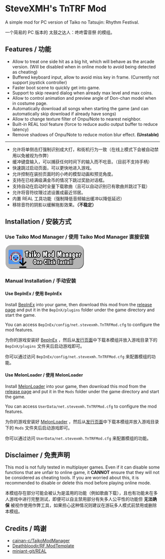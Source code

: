 # SteveXMH's TnTRF Mod

A simple mod for PC version of Taiko no Tatsujin: Rhythm Festival.

一个简易的 PC 版本的 太鼓之达人：咚咚雷音祭 的模组。

## Features / 功能

- Allow to treat one side hit as a big hit, which will behave as the arcade version. (Will be disabled when in
  online mode to avoid being detected as cheating)
- Buffered keyboard input, allow to avoid miss key in frame. (Currently not support joystick controller)
- Faster boot scene to quickly get into game.
- Support to skip reward dialog when already max level and max coins.
- Allow to control animation and preview angle of Don-chan model when in costume page.
- Automatically download all songs when starting the game (and can automatically skip download if already have songs)
- Allow to change texture filter of Onpu/Note to nearest neighbor.
- Built-in REAL tool feature (force to reduce audio output buffer to reduce latency)
- Remove shadows of Onpu/Note to reduce motion blur effect. **(Unstable)**

---

- 允许将单侧击打强制识别成大打，和街机行为一致（在线上模式下会被自动禁用以免被视为作弊）
- 缓冲键盘输入，可以捕获任何时间下的输入而不吃音。（目前不支持手柄）
- 快速跳过启动页面，可以更快地进入游戏。
- 允许控制在装扮页面时的小咚的模型动画和预览角度。
- 支持在已经满级满金币的情况下跳过奖励对话框。
- 支持自动在启动时全量下载歌曲（且可以自动识别已有歌曲并跳过下载）
- 允许将音符纹理过滤设置成最近邻居。
- 内置 REAL 工具功能（强制降低音频输出缓冲以降低延迟）
- 移除音符的阴影以缓解拖影效果。**（不稳定）**

## Installation / 安装方式

### Use Taiko Mod Manager / 使用 Taiko Mod Manager 直接安装

 <a href="https://shorturl.at/hHKUL"> <img src="https://github.com/Deathbloodjr/RF.ModTemplate/blob/main/Resources/InstallButton.png?raw=true" alt="点击此处直接安装 / Click here to directly install" width="256"/> </a>

### Manual Installation / 手动安装

#### Use BepInEx / 使用 BepInEx

Install [BepInEx](https://github.com/BepInEx/BepInEx) into your game, then download this mod from
the [release page](https://github.com/Steve-xmh/TnTRFMod/releases/latest) and put it in the `BepInX/plugins` folder
under the game
directory and start the game.

You can access `BepInEx/config/net.stevexmh.TnTRFMod.cfg` to configure the mod features.

为你的游戏安装好 [BepInEx](https://github.com/BepInEx/BepInEx)
，然后从[发行页面](https://github.com/Steve-xmh/TnTRFMod/releases/latest)中下载本模组并放入游戏目录下的 `BepInX/plugins`
文件夹后启动游戏即可。

你可以通过访问 `BepInEx/config/net.stevexmh.TnTRFMod.cfg` 来配置模组的功能。

#### Use MelonLoader / 使用 MelonLoader

Install [MelonLoader](https://github.com/LavaGang/MelonLoader) into your game, then download this mod from
the [release page](https://github.com/Steve-xmh/TnTRFMod/releases/latest) and put it in the `Mods` folder
under the game
directory and start the game.

You can access `UserData/net.stevexmh.TnTRFMod.cfg` to configure the mod features.

为你的游戏安装好 [MelonLoader](https://github.com/LavaGang/MelonLoader)
，然后从[发行页面](https://github.com/Steve-xmh/TnTRFMod/releases/latest)中下载本模组并放入游戏目录下的 `Mods`
文件夹后启动游戏即可。

你可以通过访问 `UserData/net.stevexmh.TnTRFMod.cfg` 来配置模组的功能。

## Disclaimer / 免责声明

This mod is not fully tested in multiplayer games. Even if it can disable some functions that are unfair to online game,
it **CANNOT** ensure that they will not be considered as cheating tools. If you are worried about this, it is
recommended to disable or delete this mod before playing online mode.

本模组存在部分可能会被认为是滥用的功能（例如歌曲下载），且也有功能未在多人游戏中进行完整测试，即便可以自主禁用部分有失多人公平性的功能但
**无法确保**
被视作使用作弊工具，如果担心这种情况则建议在游玩多人模式前禁用或删除本模组。

## Credits / 鸣谢

- [cainan-c/TaikoModManager](https://github.com/cainan-c/TaikoModManager)
- [Deathbloodjr/RF.ModTemplate](https://github.com/Deathbloodjr/RF.ModTemplate)
- [miniant-git/REAL](https://github.com/miniant-git/REAL)
